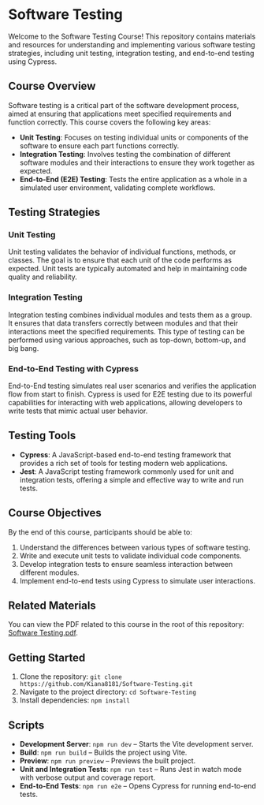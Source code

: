 # Software Testing

Welcome to the Software Testing Course! This repository contains materials and resources for understanding and implementing various software testing strategies, including unit testing, integration testing, and end-to-end testing using Cypress.

## Course Overview

Software testing is a critical part of the software development process, aimed at ensuring that applications meet specified requirements and function correctly. This course covers the following key areas:

- **Unit Testing**: Focuses on testing individual units or components of the software to ensure each part functions correctly.
- **Integration Testing**: Involves testing the combination of different software modules and their interactions to ensure they work together as expected.
- **End-to-End (E2E) Testing**: Tests the entire application as a whole in a simulated user environment, validating complete workflows.

## Testing Strategies

### Unit Testing

Unit testing validates the behavior of individual functions, methods, or classes. The goal is to ensure that each unit of the code performs as expected. Unit tests are typically automated and help in maintaining code quality and reliability.

### Integration Testing

Integration testing combines individual modules and tests them as a group. It ensures that data transfers correctly between modules and that their interactions meet the specified requirements. This type of testing can be performed using various approaches, such as top-down, bottom-up, and big bang.

### End-to-End Testing with Cypress

End-to-End testing simulates real user scenarios and verifies the application flow from start to finish. Cypress is used for E2E testing due to its powerful capabilities for interacting with web applications, allowing developers to write tests that mimic actual user behavior.

## Testing Tools

- **Cypress**: A JavaScript-based end-to-end testing framework that provides a rich set of tools for testing modern web applications.
- **Jest**: A JavaScript testing framework commonly used for unit and integration tests, offering a simple and effective way to write and run tests.

## Course Objectives

By the end of this course, participants should be able to:

1. Understand the differences between various types of software testing.
2. Write and execute unit tests to validate individual code components.
3. Develop integration tests to ensure seamless interaction between different modules.
4. Implement end-to-end tests using Cypress to simulate user interactions.

## Related Materials

You can view the PDF related to this course in the root of this repository: [Software Testing.pdf](./Software%20Testing.pdf).

## Getting Started

1. Clone the repository: `git clone https://github.com/Kiana8181/Software-Testing.git`
2. Navigate to the project directory: `cd Software-Testing`
3. Install dependencies: `npm install`

## Scripts

- **Development Server**: `npm run dev` – Starts the Vite development server.
- **Build**: `npm run build` – Builds the project using Vite.
- **Preview**: `npm run preview` – Previews the built project.
- **Unit and Integration Tests**: `npm run test` – Runs Jest in watch mode with verbose output and coverage report.
- **End-to-End Tests**: `npm run e2e` – Opens Cypress for running end-to-end tests.

